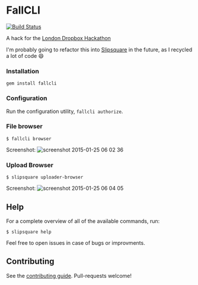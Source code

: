 # FallCLI
[![Build Status](https://travis-ci.org/petems/fallcli.svg)](https://travis-ci.org/petems/fallcli)

A hack for the [London Dropbox Hackathon](http://lanyrd.com/2015/london-dropbox-hackathon/)

I'm probably going to refactor this into [Slipsquare](https://github.com/petems/slipsquare) in the future, as I recycled a lot of code :smile:

### Installation

    gem install fallcli

### Configuration

Run the configuration utility, `fallcli authorize`.

### File browser

```
$ fallcli browser
```

Screenshot:
![screenshot 2015-01-25 06 02 36](https://cloud.githubusercontent.com/assets/1064715/5890542/2949c490-a458-11e4-9e4c-935f6c623f77.png)

### Upload Browser

```
$ slipsquare uploader-browser
```

Screenshot:
![screenshot 2015-01-25 06 04 05](https://cloud.githubusercontent.com/assets/1064715/5890539/24dfc6e8-a458-11e4-8114-8f740f59db70.png)

## Help

For a complete overview of all of the available commands, run:

    $ slipsquare help

Feel free to open issues in case of bugs or improvments.

## Contributing

See the [contributing guide](CONTRIBUTING.md). Pull-requests welcome!

